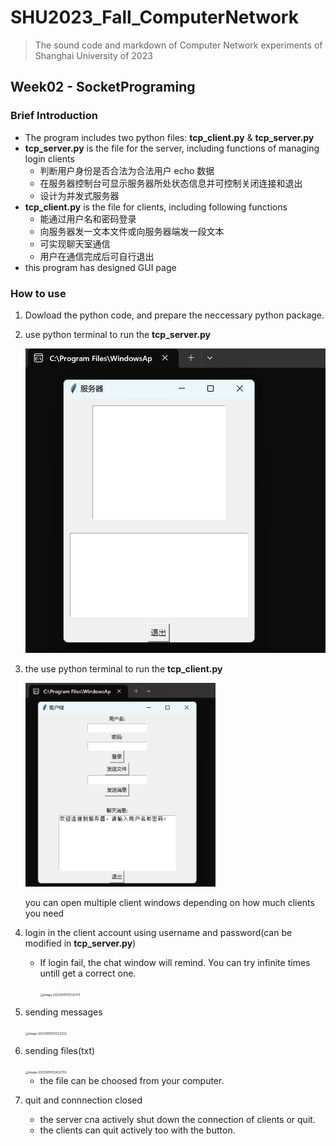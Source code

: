 # SHU2023_Fall_ComputerNetwork
> The sound code and markdown of Computer Network experiments of Shanghai University of 2023



## Week02 - SocketPrograming

### Brief Introduction

- The program includes two python files: **tcp_client.py** & **tcp_server.py**
- **tcp_server.py** is the file for the server, including functions of managing login clients
  - 判断用户身份是否合法为合法用户 echo 数据 
  - 在服务器控制台可显示服务器所处状态信息并可控制关闭连接和退出
  - 设计为并发式服务器
- **tcp_client.py** is the file for clients, including following functions
  - 能通过用户名和密码登录
  - 向服务器发一文本文件或向服务器端发一段文本
  - 可实现聊天室通信
  - 用户在通信完成后可自行退出
- this program has designed GUI page


### How to use

1. Dowload the python code, and prepare the neccessary python package.

2. use python terminal to run the **tcp_server.py**

   ![image-20230919111528919](https://github.com/alalpaca/SHU2023_Fall_ComputerNetwork/blob/main/Socket_programing/images/image-20230919111528919.png)

3. the use python terminal to run the **tcp_client.py**

   <img src="https://github.com/alalpaca/SHU2023_Fall_ComputerNetwork/blob/main/Socket_programing/images/image-20230919111635004.png" alt="image-20230919111635004" style="zoom:33%;" />

   you can open multiple client windows depending on how much clients you need 

4. login in the client account using username and password(can be modified in **tcp_server.py**)

   - If login fail, the chat window will remind. You can try infinite times untill get a correct one.

     <img src="C:\Users\Kevin Wang\AppData\Roaming\Typora\typora-user-images\image-20230919112123173.png" alt="image-20230919112123173" style="zoom: 33%;" />

5. sending messages

   <img src="C:\Users\Kevin Wang\AppData\Roaming\Typora\typora-user-images\image-20230919112323332.png" alt="image-20230919112323332" style="zoom:33%;" />

6. sending files(txt)

   <img src="C:\Users\Kevin Wang\AppData\Roaming\Typora\typora-user-images\image-20230919112422703.png" alt="image-20230919112422703" style="zoom:33%;" />

   - the file can be choosed from your computer.

7. quit and connnection closed
   - the server cna actively shut down the connection of clients or quit.
   - the clients can quit actively too with the button.

